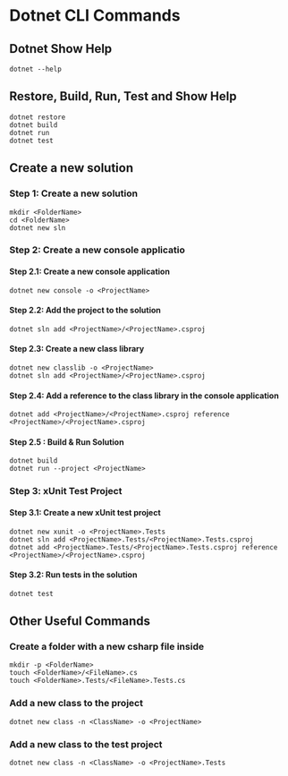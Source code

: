 # Dotnet CLI Commands
## Dotnet Show Help
```
dotnet --help
```

## Restore, Build, Run, Test and Show Help
```
dotnet restore
dotnet build
dotnet run
dotnet test
```

## Create a new solution
### Step 1: Create a new solution
```
mkdir <FolderName>
cd <FolderName>
dotnet new sln
```

### Step 2: Create a new console applicatio
####  Step 2.1: Create a new console application
```
dotnet new console -o <ProjectName>
```

#### Step 2.2: Add the project to the solution
```
dotnet sln add <ProjectName>/<ProjectName>.csproj
```

#### Step 2.3: Create a new class library
```
dotnet new classlib -o <ProjectName>
dotnet sln add <ProjectName>/<ProjectName>.csproj
```

#### Step 2.4: Add a reference to the class library in the console application
```
dotnet add <ProjectName>/<ProjectName>.csproj reference <ProjectName>/<ProjectName>.csproj
```

#### Step 2.5 : Build & Run Solution
```
dotnet build
dotnet run --project <ProjectName>
```

### Step 3: xUnit Test Project
#### Step 3.1: Create a new xUnit test project
```
dotnet new xunit -o <ProjectName>.Tests
dotnet sln add <ProjectName>.Tests/<ProjectName>.Tests.csproj
dotnet add <ProjectName>.Tests/<ProjectName>.Tests.csproj reference <ProjectName>/<ProjectName>.csproj
```

#### Step 3.2: Run tests in the solution
```
dotnet test
```

## Other Useful Commands
### Create a folder with a new csharp file inside
```
mkdir -p <FolderName>
touch <FolderName>/<FileName>.cs
touch <FolderName>.Tests/<FileName>.Tests.cs
```
### Add a new class to the project
```
dotnet new class -n <ClassName> -o <ProjectName>
```
### Add a new class to the test project
```
dotnet new class -n <ClassName> -o <ProjectName>.Tests
```